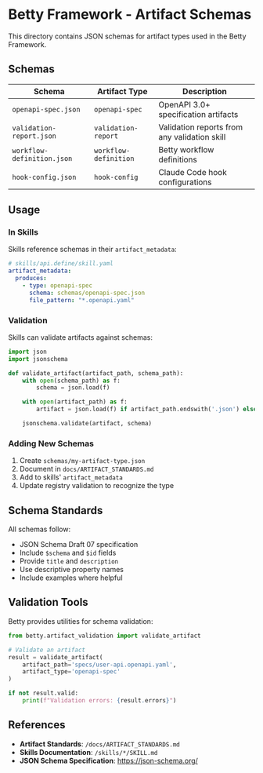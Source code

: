 # Betty Framework - Artifact Schemas

This directory contains JSON schemas for artifact types used in the Betty Framework.

## Schemas

| Schema | Artifact Type | Description |
|--------|---------------|-------------|
| `openapi-spec.json` | `openapi-spec` | OpenAPI 3.0+ specification artifacts |
| `validation-report.json` | `validation-report` | Validation reports from any validation skill |
| `workflow-definition.json` | `workflow-definition` | Betty workflow definitions |
| `hook-config.json` | `hook-config` | Claude Code hook configurations |

## Usage

### In Skills

Skills reference schemas in their `artifact_metadata`:

```yaml
# skills/api.define/skill.yaml
artifact_metadata:
  produces:
    - type: openapi-spec
      schema: schemas/openapi-spec.json
      file_pattern: "*.openapi.yaml"
```

### Validation

Skills can validate artifacts against schemas:

```python
import json
import jsonschema

def validate_artifact(artifact_path, schema_path):
    with open(schema_path) as f:
        schema = json.load(f)

    with open(artifact_path) as f:
        artifact = json.load(f) if artifact_path.endswith('.json') else yaml.safe_load(f)

    jsonschema.validate(artifact, schema)
```

### Adding New Schemas

1. Create `schemas/my-artifact-type.json`
2. Document in `docs/ARTIFACT_STANDARDS.md`
3. Add to skills' `artifact_metadata`
4. Update registry validation to recognize the type

## Schema Standards

All schemas follow:
- JSON Schema Draft 07 specification
- Include `$schema` and `$id` fields
- Provide `title` and `description`
- Use descriptive property names
- Include examples where helpful

## Validation Tools

Betty provides utilities for schema validation:

```python
from betty.artifact_validation import validate_artifact

# Validate an artifact
result = validate_artifact(
    artifact_path='specs/user-api.openapi.yaml',
    artifact_type='openapi-spec'
)

if not result.valid:
    print(f"Validation errors: {result.errors}")
```

## References

- **Artifact Standards**: `/docs/ARTIFACT_STANDARDS.md`
- **Skills Documentation**: `/skills/*/SKILL.md`
- **JSON Schema Specification**: https://json-schema.org/
